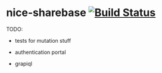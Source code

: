 nice-sharebase [![Build Status][build-status-image]][build-status]
==============

TODO:
* tests for mutation stuff

* authentication portal
* grapiql

[build-status-image]: https://travis-ci.org/0xcaff/nice-sharebase.svg?branch=master
[build-status]: https://travis-ci.org/0xcaff/nice-sharebase
